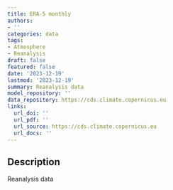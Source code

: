 ```yaml
---
title: ERA-5 monthly
authors:
- ''
categories: data
tags:
- Atmosphere
- Reanalysis
draft: false
featured: false
date: '2023-12-19'
lastmod: '2023-12-19'
summary: Reanalysis data
model_repository: ''
data_repository: https://cds.climate.copernicus.eu
links:
  url_doi: ''
  url_pdf: ''
  url_source: https://cds.climate.copernicus.eu
  url_docs: ''
---
```


## Description

Reanalysis data

